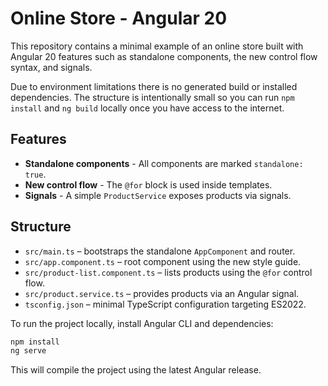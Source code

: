 # Online Store - Angular 20

This repository contains a minimal example of an online store built with Angular 20 features such as standalone components, the new control flow syntax, and signals.

Due to environment limitations there is no generated build or installed dependencies. The structure is intentionally small so you can run `npm install` and `ng build` locally once you have access to the internet.

## Features

- **Standalone components** - All components are marked `standalone: true`.
- **New control flow** - The `@for` block is used inside templates.
- **Signals** - A simple `ProductService` exposes products via signals.

## Structure

- `src/main.ts` – bootstraps the standalone `AppComponent` and router.
- `src/app.component.ts` – root component using the new style guide.
- `src/product-list.component.ts` – lists products using the `@for` control flow.
- `src/product.service.ts` – provides products via an Angular signal.
- `tsconfig.json` – minimal TypeScript configuration targeting ES2022.

To run the project locally, install Angular CLI and dependencies:

```bash
npm install
ng serve
```

This will compile the project using the latest Angular release.
